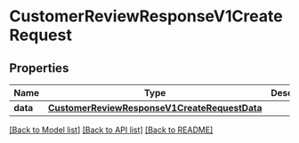 # CustomerReviewResponseV1CreateRequest

## Properties
Name | Type | Description | Notes
------------ | ------------- | ------------- | -------------
**data** | [**CustomerReviewResponseV1CreateRequestData**](CustomerReviewResponseV1CreateRequestData.md) |  | 

[[Back to Model list]](../README.md#documentation-for-models) [[Back to API list]](../README.md#documentation-for-api-endpoints) [[Back to README]](../README.md)


